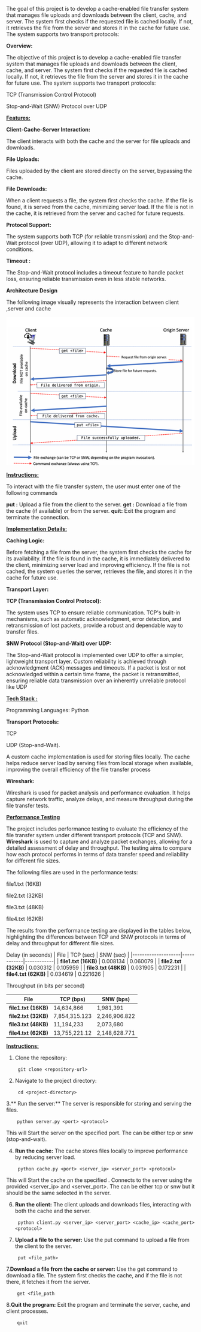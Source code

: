 The goal of this project is to develop a cache-enabled file transfer system that manages file uploads and downloads between the client, cache, and server. The system first checks if the requested file is cached locally. If not, it retrieves the file from the server and stores it in the cache for future use. The system supports two transport protocols:


**Overview:**

The objective of this project is to develop a cache-enabled file transfer system that manages file uploads and downloads between the client, cache, and server. The system first checks if the requested file is cached locally. If not, it retrieves the file from the server and stores it in the cache for future use. The system supports two transport protocols:

TCP (Transmission Control Protocol)

Stop-and-Wait (SNW) Protocol over UDP

<ins>**Features:**</ins>

**Client-Cache-Server Interaction:**

The client interacts with both the cache and the server for file uploads and downloads.

**File Uploads:**

Files uploaded by the client are stored directly on the server, bypassing the cache.

**File Downloads:** 

When a client requests a file, the system first checks the cache. If the file is found, it is served from the cache, minimizing server load. If the file is not in the cache, it is retrieved from the server and cached for future requests.

**Protocol Support:**

The system supports both TCP (for reliable transmission) and the Stop-and-Wait protocol (over UDP), allowing it to adapt to different network conditions.

**Timeout :** 

The Stop-and-Wait protocol includes a timeout feature to handle packet loss, ensuring reliable transmission even in less stable networks.

**Architecture Design**

The following image visually represents the interaction between client ,server and cache


![Archtecture design of project](https://github.com/CharanKasala/File_Transfer_using_Cache_TCP_UDP/blob/main/Architecture_Design.jpeg)

<ins>**Instructions:**</ins>

To interact with the file transfer system, the user must enter one of the following commands

**put <file>:** Upload a file from the client to the server.
**get <file>:** Download a file from the cache (if available) or from the server.
**quit:** Exit the program and terminate the connection.


<ins>**Implementation Details:**</ins>

**Caching Logic:**

Before fetching a file from the server, the system first checks the cache for its availability. If the file is found in the cache, it is immediately delivered to the client, minimizing server load and improving efficiency. If the file is not cached, the system queries the server, retrieves the file, and stores it in the cache for future use.

**Transport Layer:**

**TCP (Transmission Control Protocol):**

The system uses TCP to ensure reliable communication. TCP's built-in mechanisms, such as automatic acknowledgment, error detection, and retransmission of lost packets, provide a robust and dependable way to transfer files.

**SNW Protocol (Stop-and-Wait) over UDP:**

The Stop-and-Wait protocol is implemented over UDP to offer a simpler, lightweight transport layer. Custom reliability is achieved through acknowledgment (ACK) messages and timeouts. If a packet is lost or not acknowledged within a certain time frame, the packet is retransmitted, ensuring reliable data transmission over an inherently unreliable protocol like UDP

<ins>**Tech Stack :**</ins>

Programming Languages: Python

**Transport Protocols:**

TCP

UDP (Stop-and-Wait). 


A custom cache implementation is used for storing files locally. The cache helps reduce server load by serving files from local storage when available, improving the overall efficiency of the file transfer process


**Wireshark:**

Wireshark is used for packet analysis and performance evaluation. It helps capture network traffic, analyze delays, and measure throughput during the file transfer tests.

<ins>**Performance Testing**</ins>

The project includes performance testing to evaluate the efficiency of the file transfer system under different transport protocols (TCP and SNW). **Wireshark** is used to capture and analyze packet exchanges, allowing for a detailed assessment of delay and throughput. The testing aims to compare how each protocol performs in terms of data transfer speed and reliability for different file sizes.

The following files are used in the performance tests:

file1.txt (16KB)

file2.txt (32KB)

file3.txt (48KB)

file4.txt (62KB)

The results from the performance testing are displayed in the tables below, highlighting the differences between TCP and SNW protocols in terms of delay and throughput for different file sizes.

Delay (in seconds)
| File               | TCP (sec)  | SNW (sec)  |
|--------------------|------------|------------|
| **file1.txt (16KB)** | 0.008134   | 0.060079   |
| **file2.txt (32KB)** | 0.030312   | 0.105959   |
| **file3.txt (48KB)** | 0.031905   | 0.172231   |
| **file4.txt (62KB)** | 0.034619   | 0.221626   |

Throughput (in bits per second)

| File               | TCP (bps)         | SNW (bps)          |
|--------------------|-------------------|--------------------|
| **file1.txt (16KB)** | 14,634,866        | 1,981,391          |
| **file2.txt (32KB)** | 7,854,315.123     | 2,246,906.822      |
| **file3.txt (48KB)** | 11,194,233        | 2,073,680          |
| **file4.txt (62KB)** | 13,755,221.12     | 2,148,628.771      |


<ins>**Instructions:**</ins>

1. Clone the repository:

        git clone <repository-url>

2. Navigate to the project directory:

        cd <project-directory>

3.** Run the server:** The server is responsible for storing and serving the files.

        python server.py <port> <protocol>

This will Start the server on the specified port.
The <protocol> can be either tcp or snw (stop-and-wait).

4. **Run the cache:** The cache stores files locally to improve performance by reducing server load.

        python cache.py <port> <server_ip> <server_port> <protocol>
   
This will Start the cache on the specified <port>.
Connects to the server using the provided <server_ip> and <server_port>.
The <protocol> can be either tcp or snw but it should be the same selected in the server.

6. **Run the client:** The client uploads and downloads files, interacting with both the cache and the server.

        python client.py <server_ip> <server_port> <cache_ip> <cache_port> <protocol>

7. **Upload a file to the server:** Use the put command to upload a file from the client to the server.

        put <file_path>

7.**Download a file from the cache or server:** Use the get command to download a file. The system first checks the cache, and if the 
    file is not there, it fetches it from the server.

        get <file_path

8.**Quit the program:** Exit the program and terminate the server, cache, and client processes.

        quit
